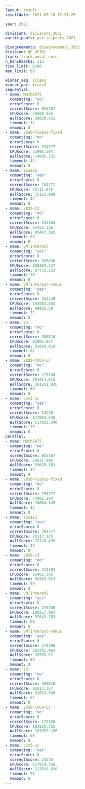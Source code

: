 ```yaml
---
layout: result
resultdate: 2021-07-18 17:31:25

year: 2021

divisions: divisions_2021
participants: participants_2021

disagreements: disagreements_2021
division: QF_UFIDL
track: track_unsat_core
n_benchmarks: 113
time_limit: 1200
mem_limit: 60

winner_seq: Yices2
winner_par: Yices2
sequential:
- name: MathSAT5
  competing: "no"
  errorScore: 0
  correctScore: 855767
  CPUScore: 59608.956
  WallScore: 59630.751
  timeout: 32
  memout: 0
- name: 2020-Yices2-fixed
  competing: "no"
  errorScore: 0
  correctScore: 794777
  CPUScore: 73996.504
  WallScore: 74005.755
  timeout: 42
  memout: 0
- name: Yices2
  competing: "yes"
  errorScore: 0
  correctScore: 794777
  CPUScore: 75111.875
  WallScore: 75121.909
  timeout: 42
  memout: 0
- name: 2020-z3
  competing: "no"
  errorScore: 0
  correctScore: 431304
  CPUScore: 85453.336
  WallScore: 85467.393
  timeout: 59
  memout: 0
- name: SMTInterpol
  competing: "yes"
  errorScore: 0
  correctScore: 369436
  CPUScore: 100204.737
  WallScore: 97731.253
  timeout: 70
  memout: 0
- name: SMTInterpol-remus
  competing: "yes"
  errorScore: 0
  correctScore: 352449
  CPUScore: 102082.363
  WallScore: 99851.59
  timeout: 72
  memout: 0
- name: z3
  competing: "no"
  errorScore: 0
  correctScore: 308810
  CPUScore: 91005.937
  WallScore: 91018.819
  timeout: 62
  memout: 0
- name: 2020-CVC4-uc
  competing: "no"
  errorScore: 0
  correctScore: 179150
  CPUScore: 101914.615
  WallScore: 101931.936
  timeout: 69
  memout: 0
- name: cvc5-uc
  competing: "yes"
  errorScore: 0
  correctScore: 24270
  CPUScore: 117803.836
  WallScore: 117823.346
  timeout: 95
  memout: 0
parallel:
- name: MathSAT5
  competing: "no"
  errorScore: 0
  correctScore: 855767
  CPUScore: 59621.996
  WallScore: 59629.501
  timeout: 32
  memout: 0
- name: 2020-Yices2-fixed
  competing: "no"
  errorScore: 0
  correctScore: 794777
  CPUScore: 74001.204
  WallScore: 74004.145
  timeout: 42
  memout: 0
- name: Yices2
  competing: "yes"
  errorScore: 0
  correctScore: 794777
  CPUScore: 75117.125
  WallScore: 75120.499
  timeout: 42
  memout: 0
- name: 2020-z3
  competing: "no"
  errorScore: 0
  correctScore: 431304
  CPUScore: 85462.366
  WallScore: 85465.023
  timeout: 59
  memout: 0
- name: SMTInterpol
  competing: "yes"
  errorScore: 0
  correctScore: 379788
  CPUScore: 100257.987
  WallScore: 97643.283
  timeout: 69
  memout: 0
- name: SMTInterpol-remus
  competing: "yes"
  errorScore: 0
  correctScore: 379788
  CPUScore: 102251.963
  WallScore: 99505.67
  timeout: 69
  memout: 0
- name: z3
  competing: "no"
  errorScore: 0
  correctScore: 308810
  CPUScore: 91013.307
  WallScore: 91015.949
  timeout: 62
  memout: 0
- name: 2020-CVC4-uc
  competing: "no"
  errorScore: 0
  correctScore: 179150
  CPUScore: 101925.755
  WallScore: 101929.166
  timeout: 69
  memout: 0
- name: cvc5-uc
  competing: "yes"
  errorScore: 0
  correctScore: 24270
  CPUScore: 117818.336
  WallScore: 117819.016
  timeout: 95
  memout: 0
---
```


